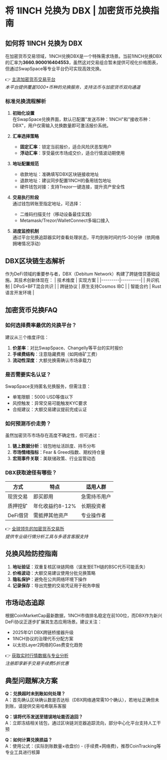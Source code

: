 # 将 1INCH 兑换为 DBX | 加密货币兑换指南

## 如何将 1INCH 兑换为 DBX
在加密货币交易领域，1INCH兑换DBX是一个特殊需求场景。当前1INCH兑换DBX的汇率为**3660.900016404553**，虽然这对交易组合暂未提供可视化价格图表，但通过SwapSpace等专业平台仍可实现高效兑换。

👉 [主流加密货币交易平台](https://bit.ly/okx_welcome)  
*本平台提供覆盖1000+币种的兑换服务，支持法币与加密货币双向通道*

### 标准兑换流程解析
1. **初始化设置**  
   在SwapSpace兑换界面，默认已配置"发送币种：1INCH"和"接收币种：DBX"，用户仅需输入兑换数量即可激活报价系统。

2. **汇率选择策略**  
   - **固定汇率**：锁定当前报价，适合风险厌恶型用户
   - **浮动汇率**：享受最优市场成交价，适合行情波动期使用

3. **地址配置规范**  
   - 收款地址：准确填写DBX区块链接收地址
   - 退款地址：建议同步配置1INCH的备用钱包地址
   - 硬件钱包对接：支持Trezor一键连接，提升资产安全性

4. **交易执行阶段**  
   通过钱包转账至指定地址，可选择：
   - 二维码扫描支付（移动设备最佳实践）
   - Metamask/Trezor/WalletConnect多端口接入

5. **进度监控机制**  
   通过平台兑换追踪器实时查看处理状态，平均到账时间约15-30分钟（依网络拥堵情况浮动）

## DBX区块链生态解析
作为DeFi领域的重要参与者，DBX（Debitum Network）构建了跨链借贷基础设施。其技术创新体现在：
| 技术维度 | 实现方案 |
|---------|----------|
| 共识机制 | DPoS+BFT混合共识 |
| 跨链协议 | 原生支持Cosmos IBC |
| 智能合约 | Rust语言开发环境 |

## 加密货币兑换FAQ

### 如何选择费率最优的兑换平台？
建议从三个维度评估：
1. **价差率**：对比SwapSpace、Changelly等平台的实时报价
2. **手续费结构**：注意隐藏费用（如网络矿工费）
3. **流动性深度**：大额兑换需确认市场承载力

### 是否需要实名认证？
SwapSpace支持匿名兑换服务，但需注意：
- 单笔限额：5000 USD等值以下
- 风控触发：异常交易可能触发KYC要求
- 合规建议：大额交易建议提前完成认证

### 如何预测币价走势？
虽然加密货币市场存在高度不确定性，但可通过：
1. **链上数据分析**：钱包地址活跃度、持币分布
2. **市场情绪指标**：Fear & Greed指数、期权持仓量
3. **宏观事件关联**：美联储政策、行业监管动态

### DBX获取途径有哪些？
| 方式 | 特点 | 适用人群 |
|------|------|----------|
| 现货交易 | 即买即用 | 急需持币用户 |
| 质押挖矿 | 年化收益约8-12% | 长期投资者 |
| DeFi借贷 | 需抵押其他资产 | 专业操作者 |

👉 [全球领先的加密货币交易所](https://bit.ly/okx_welcome)  
*提供专业级行情分析工具与多语言客服支持*

## 兑换风险防控指南
1. **地址验证**：双重复核区块链网络（误发至ETH链的BSC代币可能丢失）
2. **价格波动**：大额交易建议使用分批兑换策略
3. **隐私保护**：避免在公共网络环境下操作
4. **记录保存**：导出完整的交易凭证用于税务申报

## 市场动态追踪
根据CoinMarketCap最新数据，1INCH市值排名稳定在前100位，而DBX作为新兴DeFi协议正逐步扩展其生态应用场景。建议关注：
- 2025年Q1 DBX跨链桥接器升级
- 1INCH协议的治理代币分配方案
- 以太坊Layer2网络的Gas费变化趋势

👉 [获取实时行情数据与专业分析](https://bit.ly/okx_welcome)  
*注册即享新手交易手续费5折优惠*

## 典型问题解决方案
**Q：兑换超时未到账如何处理？**  
A：首先确认区块确认数是否达标（DBX网络通常需10个确认），若地址正确但未到账，请提供交易哈希联系客服

**Q：误将代币发送至错误地址能否追回？**  
A：立即冻结相关钱包，通过区块链浏览器追踪流向，部分中心化平台支持人工干预

**Q：如何计算兑换损益？**  
A：使用公式：(实际到账数量×收盘价) - (手续费+网络费)，推荐CoinTracking等专业工具进行核算
